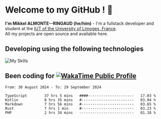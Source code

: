 # Welcome to my GitHub ! 🌃

**I'm Mikkel ALMONTE--RINGAUD (he/him)** - I'm a fullstack developer and student at the [IUT of the University of Limoges, France](https://iut.unilim.fr). \
All my projects are open source and available here.

## Developing using the following technologies

![My Skills](https://skillicons.dev/icons?i=dart,solidjs,pnpm,nodejs,ts,js,vercel,netlify,html,css,rust,astro,git,vue,md,electron,figma,github,bash,bun,cloudflare,py,tailwind,nginx,npm,tauri,vite,zig,yarn,windicss&theme=dark)

## Been coding for [![WakaTime Public Profile](https://wakatime.com/badge/user/0839e595-e07a-435c-8d59-ed95f2a3d6dd.svg?style=flat-square)](https://wakatime.com/@0839e595-e07a-435c-8d59-ed95f2a3d6dd)

<!--START_SECTION:waka-->

```plain
From: 30 August 2024 - To: 29 September 2024

TypeScript        37 hrs 5 mins   ####---------------------   17.03 %
Kotlin            8 hrs 35 mins   #------------------------   03.94 %
Markdown          7 hrs 56 mins   #------------------------   03.65 %
Rust              7 hrs 1 min     #------------------------   03.23 %
PHP               2 hrs 34 mins   -------------------------   01.18 %
```

<!--END_SECTION:waka-->
